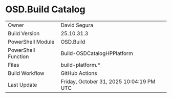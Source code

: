 ﻿# OSD.Build Catalog

| | |
|-|-|
| Owner | David Segura |
| Build Version | 25.10.31.3 |
| PowerShell Module | OSD.Build |
| PowerShell Function | Build-OSDCatalogHPPlatform |
| Files | build-platform.* |
| Build Workflow | GitHub Actions |
| Last Update | Friday, October 31, 2025 10:04:19 PM UTC |
